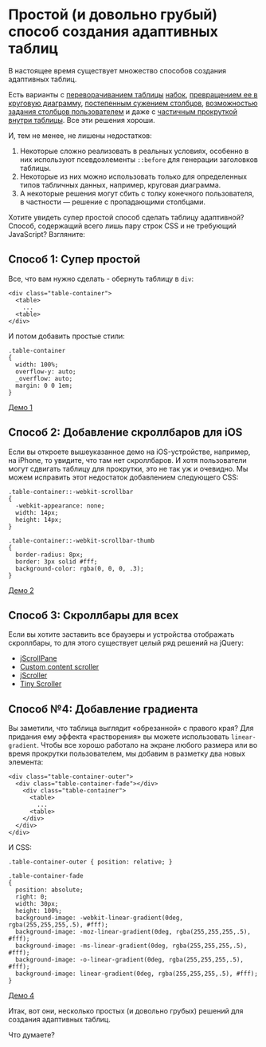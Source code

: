 # Простой (и довольно грубый) способ создания адаптивных таблиц

В настоящее время существует множество способов создания адаптивных таблиц.

Есть варианты с [переворачиванием таблицы][1] [набок][2],
[превращением ее в круговую диаграмму][3],
[постепенным сужением столбцов][4],
[возможностью задания столбцов пользователем][5] и даже с
[частичным прокруткой внутри таблицы][6]. Все эти решения хороши.

И, тем не менее, не лишены недостатков:

1. Некоторые сложно реализовать в реальных условиях, особенно в них используют
псевдоэлементы `::before` для генерации заголовков таблицы.
2. Некоторые из них можно использовать только для определенных типов табличных
данных, например, круговая диаграмма.
3. А некоторые решения могут сбить с толку конечного пользователя, в частности —
решение с пропадающими столбцами.

Хотите увидеть супер простой способ сделать таблицу адаптивной? Способ,
содержащий всего лишь пару строк CSS и не требующий JavaScript? Взгляните:

## Способ 1: Супер простой

Все, что вам нужно сделать - обернуть таблицу в `div`:

    <div class="table-container">
      <table>
        ...
      <table>
    </div>

И потом добавить простые стили:

    .table-container
    {
      width: 100%;
      overflow-y: auto;
      _overflow: auto;
      margin: 0 0 1em;
    }

[Демо 1][7]

## Способ 2: Добавление скроллбаров для iOS

Если вы откроете вышеуказанное демо на iOS-устройстве, например, на iPhone,
то увидите, что там нет скроллбаров. И хотя пользователи могут сдвигать
таблицу для прокрутки, это не так уж и очевидно. Мы можем исправить этот
недостаток добавлением следующего CSS:

    .table-container::-webkit-scrollbar
    {
      -webkit-appearance: none;
      width: 14px;
      height: 14px;
    }

    .table-container::-webkit-scrollbar-thumb
    {
      border-radius: 8px;
      border: 3px solid #fff;
      background-color: rgba(0, 0, 0, .3);
    }

[Демо 2][8]

## Способ 3: Скроллбары для всех

Если вы хотите заставить все браузеры и устройства отображать скроллбары, то
для этого существует целый ряд решений на jQuery:
* [jScrollPane][9]
* [Custom content scroller][10]
* [jScroller][11]
* [Tiny Scroller][12]

## Способ №4: Добавление градиента

Вы заметили, что таблица выглядит «обрезанной» с правого края? Для придания
ему эффекта «растворения» вы можете использовать `linear-gradient`. Чтобы
все хорошо работало на экране любого размера или во время прокрутки
пользователем, мы добавим в разметку два новых элемента:

    <div class="table-container-outer">
      <div class="table-container-fade"></div>
        <div class="table-container">
          <table>
            ...
          <table>
        </div>
      </div>
    </div>

И CSS:

    .table-container-outer { position: relative; }

    .table-container-fade
    {
      position: absolute;
      right: 0;
      width: 30px;
      height: 100%;
      background-image: -webkit-linear-gradient(0deg, rgba(255,255,255,.5), #fff);
      background-image: -moz-linear-gradient(0deg, rgba(255,255,255,.5), #fff);
      background-image: -ms-linear-gradient(0deg, rgba(255,255,255,.5), #fff);
      background-image: -o-linear-gradient(0deg, rgba(255,255,255,.5), #fff);
      background-image: linear-gradient(0deg, rgba(255,255,255,.5), #fff);
    }

[Демо 4][13]

Итак, вот они, несколько простых (и довольно грубых) решений для создания
адаптивных таблиц.

Что думаете?


[1]:  http://css-tricks.com/examples/ResponsiveTables/responsive.php
[2]:  http://www.mobifreaks.com/wp-content/demos/Responsive-and-SEO-Friendly-Data-Tables/
[3]:  http://jsbin.com/emexa4
[4]:  http://www.irishstu.com/stublog/wp-content/uploads/2011/12/table-childs.html
[5]:  http://filamentgroup.com/examples/rwd-table-patterns/
[6]:  http://www.zurb.com/playground/playground/responsive-tables/index.html

[7]:  http://www.maxdesign.com.au/jobs/example-table/index1.htm
[8]:  http://www.maxdesign.com.au/jobs/example-table/index2.htm

[9]:  http://jscrollpane.kelvinluck.com/index.html
[10]: http://manos.malihu.gr/jquery-custom-content-scroller/
[11]: http://www.myjqueryplugins.com/jquery-plugin/jscrollbar
[12]: http://baijs.nl/tinyscrollbar/

[13]: http://www.maxdesign.com.au/jobs/example-table/index4.htm